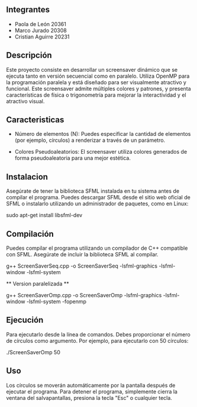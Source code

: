 ## Integrantes

- Paola de León         20361
- Marco Jurado          20308
- Cristian Aguirre      20231

## Descripción

Este proyecto consiste en desarrollar un screensaver dinámico que se ejecuta tanto en versión secuencial como en paralelo. Utiliza OpenMP para la programación paralela y está diseñado para ser visualmente atractivo y funcional. Este screensaver admite múltiples colores y patrones, y presenta características de física o trigonometría para mejorar la interactividad y el atractivo visual.

## Caracteristicas

- Número de elementos (N): Puedes especificar la cantidad de elementos (por ejemplo, círculos) a renderizar a través de un parámetro.

- Colores Pseudoaleatorios: El screensaver utiliza colores generados de forma pseudoaleatoria para una mejor estética.

## Instalacion
Asegúrate de tener la biblioteca SFML instalada en tu sistema antes de compilar el programa. Puedes descargar SFML desde el sitio web oficial de SFML o instalarlo utilizando un administrador de paquetes, como en Linux:

sudo apt-get install libsfml-dev

## Compilación
Puedes compilar el programa utilizando un compilador de C++ compatible con SFML. Asegúrate de incluir la biblioteca SFML al compilar.

g++ ScreenSaverSeq.cpp -o ScreenSaverSeq -lsfml-graphics -lsfml-window -lsfml-system

** Version paralelizada **

g++ ScreenSaverOmp.cpp -o ScreenSaverOmp -lsfml-graphics -lsfml-window -lsfml-system -fopenmp

## Ejecución
Para ejecutarlo desde la línea de comandos. Debes proporcionar el número de círculos como argumento. Por ejemplo, para ejecutarlo con 50 círculos:

./ScreenSaverOmp 50

## Uso
Los círculos se moverán automáticamente por la pantalla después de ejecutar el programa.
Para detener el programa, simplemente cierra la ventana del salvapantallas, presiona la tecla "Esc" o cualquier tecla.

